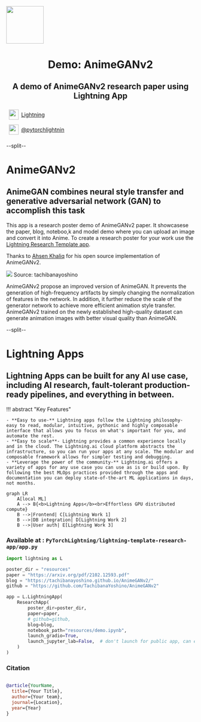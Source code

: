 <div style="height: 90pt;"></div>
<div style="flex: 0 0 16%; margin-top: -10pt;">
<img src="https://cdn.iconscout.com/icon/free/png-256/openai-1524384-1290687.png" width="100px">
</div>
<div style="flex: 0 0 65%; text-align: center;">
<h1 style="margin-bottom: 10pt;">Demo: AnimeGANv2</h1>
<h2>A demo of AnimeGANv2 research paper using Lightning App</h2>
</div>
<div style="flex: 1">
    <div style="display: flex; align-items: center;">
        <img style="height: 20pt; width: 20pt; margin: 5pt;" src="icons/fontawesome/brands/github.svg">
        <div style="font-size: 0.9rem; margin-right: 5pt;"><a href="https://github.com/pytorchlightning/">Lightning</a></div>
    </div>
    <div style="display: flex; align-items: center;">
        <img style="height: 20pt; width: 20pt; margin: 5pt;" src="icons/fontawesome/brands/twitter.svg">
        <div style="font-size: 0.9rem;"><a href="https://twitter.com/">@pytorchlightnin</a></div>
    </div>
</div>

--split--

# AnimeGANv2

## AnimeGAN combines neural style transfer and generative adversarial network (GAN) to accomplish this task

This app is a research poster demo of AnimeGANv2 paper. It showcasese the paper, blog, noteboo,k and model demo where
you can upload an image and convert it into Anime.
To create a research poster for your work
use the [Lightning Research Template app](https://github.com/PyTorchLightning/lightning-template-research-app).

Thanks to [Ahsen Khaliq](https://github.com/AK391) for his open source implementation of AnimeGANv2.

<img src="https://tachibanayoshino.github.io/AnimeGANv2/assets/AnimeGANv2-1.jpg">
Source: tachibanayoshino 

AnimeGANv2 propose an improved version of AnimeGAN. It prevents the generation of high-frequency artifacts by
simply changing the normalization of features in the network. In addition, it further reduce the scale of the
generator network to achieve more efficient animation style transfer. AnimeGANv2 trained on the newly established
high-quality dataset can generate animation images with better visual quality than AnimeGAN.

--split--

# Lightning Apps

## Lightning Apps can be built for any AI use case, including AI research, fault-tolerant production-ready pipelines, and everything in between.

!!! abstract "Key Features"

    - **Easy to use-** Lightning apps follow the Lightning philosophy- easy to read, modular, intuitive, pythonic and highly composable interface that allows you to focus on what's important for you, and automate the rest.
    - **Easy to scale**- Lightning provides a common experience locally and in the cloud. The Lightning.ai cloud platform abstracts the infrastructure, so you can run your apps at any scale. The modular and composable framework allows for simpler testing and debugging.
    - **Leverage the power of the community-** Lightning.ai offers a variety of apps for any use case you can use as is or build upon. By following the best MLOps practices provided through the apps and documentation you can deploy state-of-the-art ML applications in days, not months.

```mermaid
graph LR
    A[local ML]
    A --> B{<b>Lightning Apps</b><br>Effortless GPU distributed compute}
    B -->|Frontend| C[Lightning Work 1]
    B -->|DB integration| D[Lightning Work 2]
    B -->|User auth| E[Lightning Work 3]
```

### Available at : `PyTorchLightning/lightning-template-research-app/app.py`

```python
import lightning as L

poster_dir = "resources"
paper = "https://arxiv.org/pdf/2102.12593.pdf"
blog = "https://tachibanayoshino.github.io/AnimeGANv2/"
github = "https://github.com/TachibanaYoshino/AnimeGANv2"

app = L.LightningApp(
    ResearchApp(
        poster_dir=poster_dir,
        paper=paper,
        # github=github,
        blog=blog,
        notebook_path="resources/demo.ipynb",
        launch_gradio=True,
        launch_jupyter_lab=False,  # don't launch for public app, can expose to security vulnerability
    )
)
```

### Citation

```bibtex

@article{YourName,
  title={Your Title},
  author={Your team},
  journal={Location},
  year={Year}
}

```
